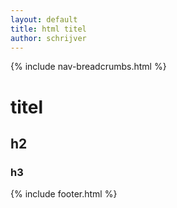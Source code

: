 ```yaml
---
layout: default
title: html titel
author: schrijver
---
```


{% include nav-breadcrumbs.html %}

# titel
## h2
### h3


{% include footer.html %}
